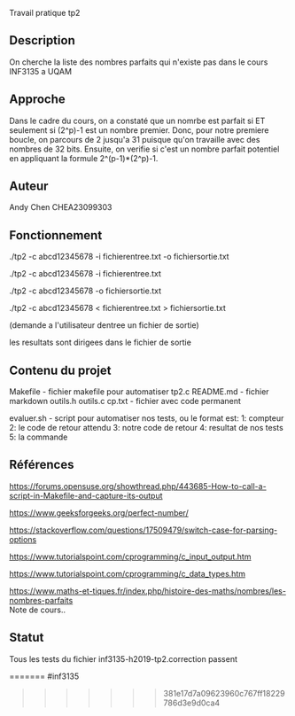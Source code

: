 
Travail pratique tp2

   ## Description

   On cherche la liste des nombres parfaits qui n'existe pas
   dans le cours INF3135 a UQAM

   ## Approche

   Dans le cadre du cours, on a constaté que un nomrbe est parfait si ET seulement si (2^p)-1 est un nombre premier.
   Donc, pour notre premiere boucle, on parcours de 2 jusqu'a 31 puisque qu'on travaille avec des nombres de 32 bits.
   Ensuite, on verifie si c'est un nombre parfait potentiel en appliquant la formule 2^(p-1)*(2^p)-1.   
   ## Auteur

   Andy Chen CHEA23099303	

   ## Fonctionnement

   ./tp2 -c abcd12345678 -i fichierentree.txt -o fichiersortie.txt

   ./tp2 -c abcd12345678 -i fichierentree.txt

   ./tp2 -c abcd12345678 -o fichiersortie.txt 

   ./tp2 -c abcd12345678 < fichierentree.txt > fichiersortie.txt

   (demande a l'utilisateur dentree un fichier de sortie)

   les resultats sont dirigees dans le fichier de sortie

   ## Contenu du projet

   Makefile - fichier makefile pour automatiser 
   tp2.c 
   README.md - fichier markdown
   outils.h
   outils.c
   cp.txt - fichier avec code permanent
   
   evaluer.sh - script pour automatiser nos tests, ou le format est:
   1: compteur
   2: le code de retour attendu
   3: notre code de retour
   4: resultat de nos tests
   5: la commande

   ## Références
   https://forums.opensuse.org/showthread.php/443685-How-to-call-a-script-in-Makefile-and-capture-its-output

   https://www.geeksforgeeks.org/perfect-number/

   https://stackoverflow.com/questions/17509479/switch-case-for-parsing-options

   https://www.tutorialspoint.com/cprogramming/c_input_output.htm
     
   https://www.tutorialspoint.com/cprogramming/c_data_types.htm

https://www.maths-et-tiques.fr/index.php/histoire-des-maths/nombres/les-nombres-parfaits   
   Note de cours..

   ## Statut
   
   Tous les tests du fichier inf3135-h2019-tp2.correction passent 
   
=======
#inf3135
>>>>>>> 381e17d7a09623960c767ff18229786d3e9d0ca4
